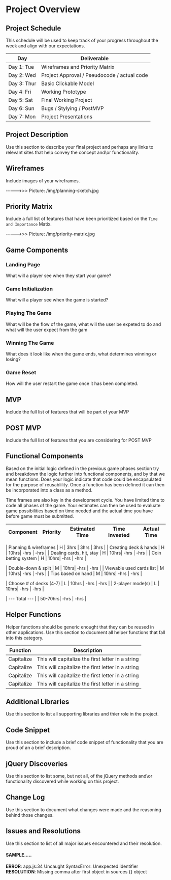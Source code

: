 # Project Overview

## Project Schedule

This schedule will be used to keep track of your progress throughout the week and align with our expectations.  

|  Day | Deliverable |
|---|---|
|Day 1: Tue| Wireframes and Priority Matrix|
|Day 2: Wed| Project Approval /  Pseudocode / actual code|
|Day 3: Thur| Basic Clickable Model |
|Day 4: Fri| Working Prototype |
|Day 5: Sat| Final Working Project |
|Day 6: Sun| Bugs / Stylying / PostMVP |
|Day 7: Mon| Project Presentations |


## Project Description

Use this section to describe your final project and perhaps any links to relevant sites that help convey the concept and\or functionality.

## Wireframes

Include images of your wireframes.

----->>> Picture: /img/planning-sketch.jpg

## Priority Matrix

Include a full list of features that have been prioritized based on the `Time and Importance` Matix.  

----->>> Picture: /img/priority-matrix.jpg

## Game Components

### Landing Page
What will a player see when they start your game?

### Game Initialization
What will a player see when the game is started?

### Playing The Game
What will be the flow of the game, what will the user be expeted to do and what will the user expect from the gam

### Winning The Game
What does it look like when the game ends, what determines winning or losing?

### Game Reset
How will the user restart the game once it has been completed.

## MVP

Include the full list of features that will be part of your MVP

## POST MVP

Include the full list of features that you are considering for POST MVP
## Functional Components

Based on the initial logic defined in the previous game phases section try and breakdown the logic further into functional components, and by that we mean functions.  Does your logic indicate that code could be encapsulated for the purpose of reusablility.  Once a function has been defined it can then be incorporated into a class as a method.

Time frames are also key in the development cycle.  You have limited time to code all phases of the game.  Your estimates can then be used to evaluate game possibilities based on time needed and the actual time you have before game must be submitted.

| Component | Priority | Estimated Time | Time Invested | Actual Time |
| --- | :---: |  :---: | :---: | :---: |

  | Planning & wireframes | H | 3hrs | 3hrs | 3hrs |
  | Creating deck & hands | H | 10hrs| -hrs | -hrs |
  | Dealing cards, hit, stay | H | 10hrs| -hrs | -hrs |
  | Coin betting system | H | 10hrs| -hrs | -hrs |

  | Double-down & split | M | 10hrs| -hrs | -hrs |
  | Viewable used cards list | M | 10hrs| -hrs | -hrs |
  | Tips based on hand | M | 10hrs| -hrs | -hrs |

  | Choose # of decks (4-7) | L | 10hrs | -hrs | -hrs |
  | 2-player mode(s) | L | 10hrs| -hrs | -hrs |

  | --- Total --- |  | 50-70hrs| -hrs | -hrs |

## Helper Functions
Helper functions should be generic enought that they can be reused in other applications. Use this section to document all helper functions that fall into this category.

| Function | Description |
| --- | :---: |  
| Capitalize | This will capitalize the first letter in a string |
| Capitalize | This will capitalize the first letter in a string |
| Capitalize | This will capitalize the first letter in a string |
| Capitalize | This will capitalize the first letter in a string |


## Additional Libraries
 Use this section to list all supporting libraries and thier role in the project.

## Code Snippet

Use this section to include a brief code snippet of functionality that you are proud of an a brief description.  

## jQuery Discoveries
 Use this section to list some, but not all, of the jQuery methods and\or functionality discovered while working on this project.

## Change Log
 Use this section to document what changes were made and the reasoning behind those changes.  

## Issues and Resolutions
 Use this section to list of all major issues encountered and their resolution.

#### SAMPLE.....
**ERROR**: app.js:34 Uncaught SyntaxError: Unexpected identifier                                
**RESOLUTION**: Missing comma after first object in sources {} object
